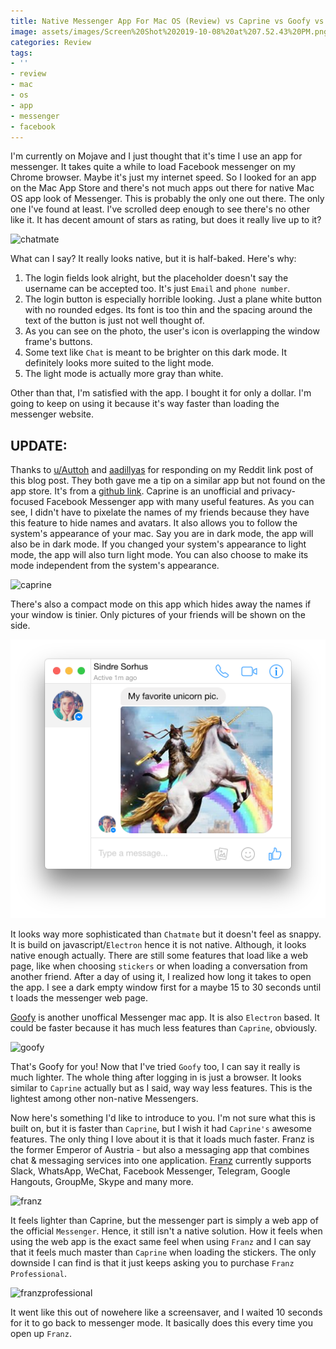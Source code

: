 ```yaml
---
title: Native Messenger App For Mac OS (Review) vs Caprine vs Goofy vs Franz
image: assets/images/Screen%20Shot%202019-10-08%20at%207.52.43%20PM.png
categories: Review
tags:
- ''
- review
- mac
- os
- app
- messenger
- facebook
---
```


I'm currently on Mojave and I just thought that it's time I use an app for messenger. It takes quite a while to load Facebook messenger on my Chrome browser. Maybe it's just my internet speed. So I looked for an app on the Mac App Store and there's not much apps out there for native Mac OS app look of Messenger. This is probably the only one out there. The only one I've found at least. I've scrolled deep enough to see there's no other like it. It has decent amount of stars as rating, but does it really live up to it?

![chatmate](/blog/assets/images/Screen_Shot_2019-10-08_at_7_52_32_PM.png)

What can I say? It really looks native, but it is half-baked. Here's why:
1. The login fields look alright, but the placeholder doesn't say the username can be accepted too. It's just `Email` and `phone number`.
2. The login button is especially horrible looking. Just a plane white button with no rounded edges. Its font is too thin and the spacing around the text of the button is just not well thought of.
3. As you can see on the photo, the user's icon is overlapping the window frame's buttons.
4. Some text like `Chat` is meant to be brighter on this dark mode. It definitely looks more suited to the light mode.
5. The light mode is actually more gray than white.

Other than that, I'm satisfied with the app. I bought it for only a dollar. I'm going to keep on using it because it's way faster than loading the messenger website.

## UPDATE:

Thanks to [u/Auttoh][reddit] and [aadillyas][reddit] for responding on my Reddit link post of this blog post. They both gave me a tip on a similar app but not found on the app store. It's from a [github link][git]. Caprine is an unofficial and privacy-focused Facebook Messenger app with many useful features. As you can see, I didn't have to pixelate the names of my friends because they have this feature to hide names and avatars. It also allows you to follow the system's appearance of your mac. Say you are in dark mode, the app will also be in dark mode. If you changed your system's appearance to light mode, the app will also turn light mode. You can also choose to make its mode independent from the system's appearance.

![caprine](/blog/assets/images/Screen%20Shot%202019-10-09%20at%204.28.52%20AM.png)

There's also a compact mode on this app which hides away the names if your window is tinier. Only pictures of your friends will be shown on the side.

![compact](https://github.com/sindresorhus/caprine/raw/master/media/screenshot-compact.png)

It looks way more sophisticated than `Chatmate` but it doesn't feel as snappy. It is build on javascript/`Electron` hence it is not native. Although, it looks native enough actually. There are still some features that load like a web page, like when choosing `stickers` or when loading a conversation from another friend. After a day of using it, I realized how long it takes to open the app. I see a dark empty window first for a maybe 15 to 30 seconds until t loads the messenger web page. 

[Goofy][goofy] is another unoffical Messenger mac app. It is also `Electron` based. It could be faster because it has much less features than `Caprine`, obviously. 

![goofy](https://www.goofyapp.com/img/screenshot.png)

That's Goofy for you! Now that I've tried `Goofy` too, I can say it really is much lighter. The whole thing after logging in is just a browser. It looks similar to `Caprine` actually but as I said, way way less features. This is the lightest among other non-native Messengers. 

Now here's something I'd like to introduce to you. I'm not sure what this is built on, but it is faster than `Caprine`, but I wish it had `Caprine's` awesome features. The only thing I love about it is that it loads much faster. Franz is the former Emperor of Austria - but also a messaging app that combines chat & messaging services into one application. [Franz][franz] currently supports Slack, WhatsApp, WeChat, Facebook Messenger, Telegram, Google Hangouts, GroupMe, Skype and many more.

![franz](https://meetfranz.com/static/images/franz-screenshot.png)

It feels lighter than Caprine, but the messenger part is simply a web app of the official `Messenger`. Hence, it still isn't a native solution. How it feels when using the web app is the exact same feel when using `Franz` and I can say that it feels much master than `Caprine` when loading the stickers. The only downside I can find is that it just keeps asking you to purchase `Franz Professional`.

![franzprofessional](/blog/assets/images/Screen%20Shot%202019-10-09%20at%2010.56.18%20PM.png)

It went like this out of nowehere like a screensaver, and I waited 10 seconds for it to go back to messenger mode. It basically does this every time you open up `Franz`.

[reddit]: https://www.reddit.com/r/macapps/comments/dezb0e/native_messenger_app_for_mac_os_review/
[git]: https://github.com/sindresorhus/caprine/
[goofy]: https://www.goofyapp.com/
[franz]: https://meetfranz.com/
